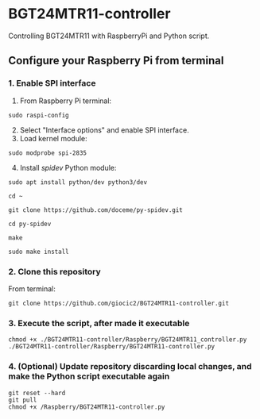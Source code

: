 # BGT24MTR11-controller
Controlling BGT24MTR11 with RaspberryPi and Python script.
## Configure your Raspberry Pi from terminal
### 1. Enable SPI interface
1. From Raspberry Pi terminal:
```
sudo raspi-config
```
2. Select "Interface options" and enable SPI interface.
3. Load kernel module:
```
sudo modprobe spi-2835
```
4. Install _spidev_ Python module:
```
sudo apt install python/dev python3/dev
```
```
cd ~
```
```
git clone https://github.com/doceme/py-spidev.git
```
```
cd py-spidev
```
```
make
```
```
sudo make install
```

### 2. Clone this repository
From terminal:
```
git clone https://github.com/giocic2/BGT24MTR11-controller.git
```
### 3. Execute the script, after made it executable
```
chmod +x ./BGT24MTR11-controller/Raspberry/BGT24MTR11_controller.py
./BGT24MTR11-controller/Raspberry/BGT24MTR11-controller.py
```
### 4. (Optional) Update repository discarding local changes, and make the Python script executable again
```
git reset --hard
git pull
chmod +x /Raspberry/BGT24MTR11-controller.py
```